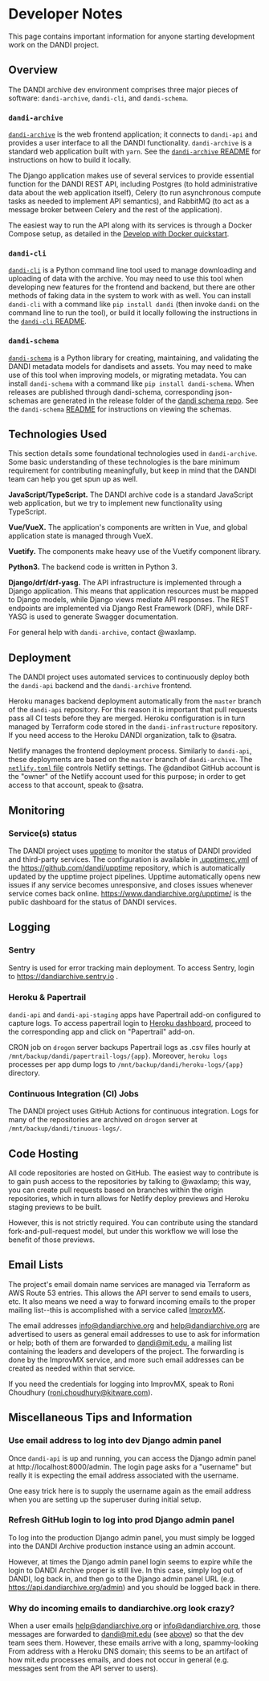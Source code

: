 # Developer Notes

This page contains important information for anyone starting development work on the DANDI
project.

## Overview

The DANDI archive dev environment comprises three major pieces of software:
`dandi-archive`, `dandi-cli`, and `dandi-schema`.

### `dandi-archive`
[`dandi-archive`](https://github.com/dandi/dandi-archive) is the web frontend
application; it connects to `dandi-api` and provides a user interface to all the DANDI functionality. 
`dandi-archive` is a standard web application built with
`yarn`. See the [`dandi-archive` README](https://github.com/dandi/dandi-archive#readme)
for instructions on how to build it locally.

The Django application makes use of several services
to provide essential function for the DANDI REST API, including Postgres (to hold
administrative data about the web application itself), Celery (to run
asynchronous compute tasks as needed to implement API semantics), and RabbitMQ
(to act as a message broker between Celery and the rest of the application).

The easiest way to run the API along with its services is through a Docker
Compose setup, as detailed in the [Develop with Docker quickstart](https://github.com/dandi/dandi-archive/blob/master/DEVELOPMENT.md).

### `dandi-cli`

[`dandi-cli`](https://github.com/dandi/dandi-cli) is a Python command line tool
used to manage downloading and uploading of data with the archive. You may need
to use this tool when developing new features for the frontend and
backend, but there are other methods of faking data in the system to work with
as well. You can install `dandi-cli` with a command like `pip install dandi`
(then invoke `dandi` on the command line to run the tool), or build it locally
following the instructions in the [`dandi-cli` README](https://github.com/dandi/dandi-cli#readme).

### `dandi-schema`

[`dandi-schema`](https://github.com/dandi/dandi-schema) is a Python library for 
creating, maintaining, and validating the DANDI metadata models for dandisets 
and assets. You may need to make use of this tool when improving models, or 
migrating metadata. You can install `dandi-schema` with a command like 
`pip install dandi-schema`. When releases are published through dandi-schema, 
corresponding json-schemas are generated in the release folder of the [dandi schema repo](https://github.com/dandi/schema). See the `dandi-schema` [README](https://github.com/dandi/schema#readme) for instructions on 
viewing the schemas.

## Technologies Used

This section details some foundational technologies used in `dandi-archive`. Some basic understanding of these technologies is the bare minimum
requirement for contributing meaningfully, but keep in mind that the DANDI team
can help you get spun up as well.

**JavaScript/TypeScript.** The DANDI archive code is a standard JavaScript web
application, but we try to implement new functionality using TypeScript.

**Vue/VueX.** The application's components are written in Vue, and global
application state is managed through VueX.

**Vuetify.** The components make heavy use of the Vuetify component library.

**Python3.** The backend code is written in Python 3.

**Django/drf/drf-yasg.** The API infrastructure is implemented through a Django application.
This means that application resources must be mapped to Django models, while
Django views mediate API responses. The REST endpoints are implemented via
Django Rest Framework (DRF), while DRF-YASG is used to generate Swagger
documentation.

For general help with `dandi-archive`, contact @waxlamp.

## Deployment

The DANDI project uses automated services to continuously deploy both the
`dandi-api` backend and the `dandi-archive` frontend.

Heroku manages backend deployment automatically from the `master` branch of the
`dandi-api` repository. For this reason it is important that pull requests pass
all CI tests before they are merged. Heroku configuration is in turn managed by
Terraform code stored in the `dandi-infrastructure` repository. If you need
access to the Heroku DANDI organization, talk to @satra.

Netlify manages the frontend deployment process. Similarly to `dandi-api`, these
deployments are based on the `master` branch of `dandi-archive`. The
[`netlify.toml` file](https://github.com/dandi/dandi-archive/blob/master/web/netlify.toml)
controls Netlify settings. The @dandibot GitHub account is the "owner" of the
Netlify account used for this purpose; in order to get access to that account,
speak to @satra.

## Monitoring

### Service(s) status

The DANDI project uses [upptime](https://upptime.js.org/) to monitor the status of DANDI provided and third-party services.
The configuration is available in [.upptimerc.yml](https://github.com/dandi/upptime/blob/master/.upptimerc.yml) of the https://github.com/dandi/upptime repository, which is automatically updated by the upptime project pipelines.
Upptime automatically opens new issues if any service becomes unresponsive, and closes issues whenever service comes back online.
https://www.dandiarchive.org/upptime/ is the public dashboard for the status of DANDI services.

## Logging

### Sentry

Sentry is used for error tracking main deployment.
To access Sentry, login to https://dandiarchive.sentry.io .

### Heroku & Papertrail

`dandi-api` and `dandi-api-staging` apps have Papertrail add-on configured to capture logs.
To access papertrail login to [Heroku dashboard](https://dashboard.heroku.com), proceed to the corresponding app and click on "Papertrail" add-on.

CRON job on `drogon` server backups Papertrail logs as .csv files hourly at `/mnt/backup/dandi/papertrail-logs/{app}`.
Moreover, `heroku logs` processes per app dump logs to `/mnt/backup/dandi/heroku-logs/{app}` directory.

### Continuous Integration (CI) Jobs

The DANDI project uses GitHub Actions for continuous integration.
Logs for many of the repositories are archived on `drogon` server at `/mnt/backup/dandi/tinuous-logs/`.

## Code Hosting

All code repositories are hosted on GitHub. The easiest way to contribute is to
gain push access to the repositories by talking to @waxlamp; this way, you can
create pull requests based on branches within the origin repositories, which in
turn allows for Netlify deploy previews and Heroku staging previews to be built.

However, this is not strictly required. You can contribute using the standard
fork-and-pull-request model, but under this workflow we will lose the benefit of
those previews.

## Email Lists

The project's email domain name services are managed via Terraform as AWS Route
53 entries. This allows the API server to send emails to users, etc. It also
means we need a way to forward incoming emails to the proper mailing list--this
is accomplished with a service called [ImprovMX](https://improvmx.com/).

The email addresses info@dandiarchive.org and help@dandiarchive.org are
advertised to users as general email addresses to use to ask for information or
help; both of them are forwarded to dandi@mit.edu, a mailing list containing the
leaders and developers of the project. The forwarding is done by the ImprovMX
service, and more such email addresses can be created as needed within that
service.

If you need the credentials for logging into ImprovMX, speak to Roni
Choudhury (<roni.choudhury@kitware.com>).

## Miscellaneous Tips and Information

### Use email address to log into dev Django admin panel

Once `dandi-api` is up and running, you can access the Django admin panel at
http://localhost:8000/admin. The login page asks for a "username" but really it
is expecting the email address associated with the username.

One easy trick here is to supply the username again as the email address when
you are setting up the superuser during initial setup.

### Refresh GitHub login to log into prod Django admin panel

To log into the production Django admin panel, you must simply be logged into
the DANDI Archive production instance using an admin account.

However, at times the Django admin panel login seems to expire while the login
to DANDI Archive proper is still live. In this case, simply log out of DANDI,
log back in, and then go to the Django admin panel URL
(e.g. https://api.dandiarchive.org/admin) and you should be logged back in
there.

### Why do incoming emails to dandiarchive.org look crazy?

When a user emails help@dandiarchive.org or info@dandiarchive.org, those
messages are forwarded to dandi@mit.edu (see [above](#email-lists)) so that the
dev team sees them. However, these emails arrive with a long, spammy-looking
From address with a Heroku DNS domain; this seems to be an artifact of how
mit.edu processes emails, and does not occur in general (e.g. messages sent
from the API server to users).
